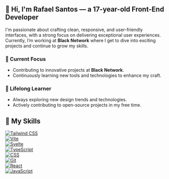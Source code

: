 ## 👋 Hi, I'm **Rafael Santos** — a 17-year-old Front-End Developer

I'm passionate about crafting clean, responsive, and user-friendly interfaces, with a strong focus on delivering exceptional user experiences. Currently, I’m working at **Black Network** where I get to dive into exciting projects and continue to grow my skills.

### 🚀 Current Focus
- Contributing to innovative projects at **Black Network**.
- Continuously learning new tools and technologies to enhance my craft.

### 🌱 Lifelong Learner
- Always exploring new design trends and technologies.
- Actively contributing to open-source projects in my free time.

## 🔧 My Skills

[![Tailwind CSS](https://skillicons.dev/icons?i=tailwind)](https://tailwindcss.com/docs)  
[![Vite](https://skillicons.dev/icons?i=vite)](https://vitejs.dev/guide/)  
[![Svelte](https://skillicons.dev/icons?i=svelte)](https://svelte.dev/)  
[![TypeScript](https://skillicons.dev/icons?i=ts)](https://www.typescriptlang.org/docs/)  
[![CSS](https://skillicons.dev/icons?i=css)](https://developer.mozilla.org/en-US/docs/Web/CSS)  
[![Git](https://skillicons.dev/icons?i=git)](https://git-scm.com/doc)  
[![React](https://skillicons.dev/icons?i=react)](https://reactjs.org/docs/getting-started.html)  
[![JavaScript](https://skillicons.dev/icons?i=js)](https://developer.mozilla.org/en-US/docs/Web/JavaScript)
